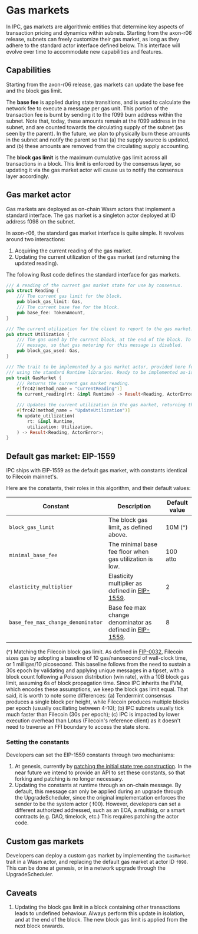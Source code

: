 # Gas markets

In IPC, gas markets are algorithmic entities that determine key aspects of transaction pricing and dynamics within
subnets. Starting from the axon-r06 release, subnets can freely customize their gas market, as long as they adhere to
the standard actor interface defined below. This interface will evolve over time to accommodate new capabilities and
features.

## Capabilities

Starting from the axon-r06 release, gas markets can update the base fee and the block gas limit.

The **base fee** is applied during state transitions, and is used to calculate the network fee to execute a message
per gas unit. This portion of the transaction fee is burnt by sending it to the f099 burn address within the subnet.
Note that, today, these amounts remain at the f099 address in the subnet, and are counted towards the circulating
supply of the subnet (as seen by the parent). In the future, we plan to physically burn these amounts in the subnet
and notify the parent so that (a) the supply source is updated, and (b) these amounts are removed from the circulating
supply accounting.

The **block gas limit** is the maximum cumulative gas limit across all transactions in a block. This limit is enforced
by the consensus layer, so updating it via the gas market actor will cause us to notify the consensus layer
accordingly.

## Gas market actor

Gas markets are deployed as on-chain Wasm actors that implement a standard interface. The gas market is a singleton
actor deployed at ID address f098 on the subnet.

In axon-r06, the standard gas market interface is quite simple. It revolves around two interactions:

1. Acquiring the current reading of the gas market.
2. Updating the current utilization of the gas market (and returning the updated reading).

The following Rust code defines the standard interface for gas markets.

```rust
/// A reading of the current gas market state for use by consensus.
pub struct Reading {
    /// The current gas limit for the block.
    pub block_gas_limit: Gas,
    /// The current base fee for the block.
    pub base_fee: TokenAmount,
}

/// The current utilization for the client to report to the gas market.
pub struct Utilization {
    /// The gas used by the current block, at the end of the block. To be invoked as an implicit
    /// message, so that gas metering for this message is disabled.
    pub block_gas_used: Gas,
}

/// The trait to be implemented by a gas market actor, provided here for convenience,
/// using the standard Runtime libraries. Ready to be implemented as-is by an actor.
pub trait GasMarket {
    /// Returns the current gas market reading.
    #[frc42(method_name = "CurrentReading")]
    fn current_reading(rt: &impl Runtime) -> Result<Reading, ActorError>;

    /// Updates the current utilization in the gas market, returning the reading after the update.
    #[frc42(method_name = "UpdateUtilization")]
    fn update_utilization(
        rt: &impl Runtime,
        utilization: Utilization,
    ) -> Result<Reading, ActorError>;
}
```

## Default gas market: EIP-1559

IPC ships with EIP-1559 as the default gas market, with constants identical to Filecoin mainnet's.

Here are the constants, their roles in this algorithm, and their default values:

| Constant                          | Description                                                                                        | Default value |
|-----------------------------------|----------------------------------------------------------------------------------------------------|---------------|
| `block_gas_limit`                 | The block gas limit, as defined above.                                                             | 10M (^)       |
| `minimal_base_fee`                | The minimal base fee floor when gas utilization is low.                                            | 100 atto      |
| `elasticity_multiplier`           | Elasticity multiplier as defined in [EIP-1559](https://eips.ethereum.org/EIPS/eip-1559).           | 2             |
| `base_fee_max_change_denominator` | Base fee max change denominator as defined in [EIP-1559](https://eips.ethereum.org/EIPS/eip-1559). | 8             |

(^) Matching the Filecoin block gas limit. As defined
in [FIP-0032](https://github.com/filecoin-project/FIPs/blob/master/FIPS/fip-0032.md#gas-sizing-baseline), Filecoin sizes
gas by adopting a baseline of 10 gas/nanosecond of wall-clock time, or 1 milligas/10 picosecond. This baseline follows
from the need to sustain a 30s epoch by validating and applying unique messages in a tipset, with a block count
following a Poisson distribution (win rate), with a 10B block gas limit, assuming 6s of block propagation time. Since
IPC inherits the FVM, which encodes these assumptions, we keep the block gas limit equal. That said, it is worth to note
some differences: (a) Tendermint consensus produces a single block per height, while Filecoin produces multiple blocks
per epoch (usually oscillating between 4-10); (b) IPC subnets usually tick much faster than Filecoin (30s per epoch);
(c) IPC is impacted by lower execution overhead than Lotus (Filecoin's reference client) as it doesn't need to traverse
an FFI boundary to access the state store.

### Setting the constants

Developers can set the EIP-1559 constants through two mechanisms:

1. At genesis, currently
   by [patching the initial state tree construction](https://github.com/consensus-shipyard/ipc/blob/702d49b619623915772fe935a86e59a89744c3b1/fendermint/vm/interpreter/src/genesis.rs#L443).
   In the near future we intend to provide an API to set these constants, so that forking and patching is no longer
   necessary.
2. Updating the constants at runtime through an on-chain message. By default, this message can only be applied during an
   upgrade through the UpgradeScheduler, since the original implementation enforces the sender to be the system actor (
   f00). However, developers can set a different authorized addressed, such as an EOA, a multisig, or a smart
   contracts (e.g. DAO, timelock, etc.) This requires patching the actor code.

## Custom gas markets

Developers can deploy a custom gas market by implementing the `GasMarket` trait in a Wasm actor, and replacing the
default gas market at actor ID `f098`. This can be done at genesis, or in a network upgrade through the
UpgradeScheduler.

## Caveats

1. Updating the block gas limit in a block containing other transactions leads to undefined behaviour. Always perform
   this update in isolation, and at the end of the block. The new block gas limit is applied from the next block
   onwards.  
